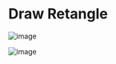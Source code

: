 <h1> Draw Retangle </h1>

![image](https://user-images.githubusercontent.com/32474027/113864659-1ffeda00-97e6-11eb-8c6b-961a3e121b20.png)

![image](https://user-images.githubusercontent.com/32474027/113864720-35740400-97e6-11eb-8ed9-dab1b67ad76b.png)
